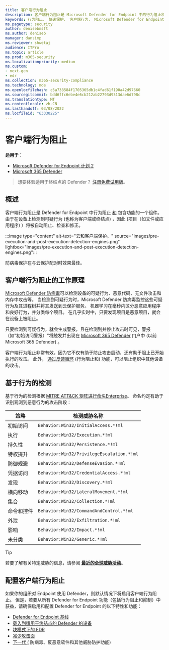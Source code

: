 ```yaml
---
title: 客户端行为阻止
description: 客户端行为阻止是 Microsoft Defender for Endpoint 中的行为阻止和包含功能的一部分
keywords: 行为阻止， 快速保护， 客户端行为， Microsoft Defender for Endpoint
ms.pagetype: security
author: denisebmsft
ms.author: deniseb
manager: dansimp
ms.reviewer: shwetaj
audience: ITPro
ms.topic: article
ms.prod: m365-security
ms.localizationpriority: medium
ms.custom:
- next-gen
- edr
ms.collection: m365-security-compliance
ms.technology: mde
ms.openlocfilehash: c5a738584f1705365db1c4fad61f190a42d97660
ms.sourcegitcommit: bdd6ffc6ebe4e6cb212ab22793d9513dae6d798c
ms.translationtype: MT
ms.contentlocale: zh-CN
ms.lasthandoff: 03/08/2022
ms.locfileid: "63330225"
---
```

# <a name="client-behavioral-blocking"></a>客户端行为阻止

**适用于：**
- [Microsoft Defender for Endpoint 计划 2](https://go.microsoft.com/fwlink/p/?linkid=2154037)
- [Microsoft 365 Defender](https://go.microsoft.com/fwlink/?linkid=2118804)

> 想要体验适用于终结点的 Defender？ [注册免费试用版](https://signup.microsoft.com/create-account/signup?products=7f379fee-c4f9-4278-b0a1-e4c8c2fcdf7e&ru=https://aka.ms/MDEp2OpenTrial?ocid=docs-wdatp-assignaccess-abovefoldlink)。

## <a name="overview"></a>概述

客户端行为阻止是 Defender for Endpoint 中行为阻止 [和](behavioral-blocking-containment.md) 包含功能的一个组件。 由于在设备上检测到可疑行为 (也称为客户端或终结点) ，因此 (项目（如文件或应用程序) ）将被自动阻止、检查和修正。

:::image type="content" alt-text="云和客户端保护。" source="images/pre-execution-and-post-execution-detection-engines.png" lightbox="images/pre-execution-and-post-execution-detection-engines.png":::

防病毒保护在与云保护配对时效果最佳。

## <a name="how-client-behavioral-blocking-works"></a>客户端行为阻止的工作原理

[Microsoft Defender 防病毒](microsoft-defender-antivirus-in-windows-10.md)可以检测设备的可疑行为、恶意代码、无文件攻击和内存中攻击等。 当检测到可疑行为时，Microsoft Defender 防病毒监控这些可疑行为及其进程树并将其发送到云保护服务。 机器学习在毫秒内区分恶意应用程序和良好行为，并分类每个项目。 在几乎实时中，只要发现项目是恶意项目，就会在设备上被阻止。

只要检测到可疑行为，就会生成警报[](alerts-queue.md)，且在检测到并停止攻击时可见，警报（如"初始访问警报）"将触发并出现在 [Microsoft 365 Defender](/microsoft-365/security/defender/microsoft-365-defender) 门户中 (以前Microsoft 365 Defender) 。

客户端行为阻止非常有效，因为它不仅有助于防止攻击启动，还有助于阻止已开始执行的攻击。 此外， [通过反馈循环](feedback-loop-blocking.md) (行为阻止和) 功能，可以阻止组织中其他设备的攻击。

## <a name="behavior-based-detections"></a>基于行为的检测

基于行为的检测根据 [MITRE ATT&CK 矩阵进行命名Enterprise](https://attack.mitre.org/matrices/enterprise)。 命名约定有助于识别观测到恶意行为的攻击阶段：

|策略|检测威胁名称|
|---|---|
|初始访问|`Behavior:Win32/InitialAccess.*!ml`|
|执行|`Behavior:Win32/Execution.*!ml`|
|持久性|`Behavior:Win32/Persistence.*!ml`|
|特权提升|`Behavior:Win32/PrivilegeEscalation.*!ml`|
|防御规避|`Behavior:Win32/DefenseEvasion.*!ml`|
|凭据访问|`Behavior:Win32/CredentialAccess.*!ml`|
|发现|`Behavior:Win32/Discovery.*!ml`|
|横向移动|`Behavior:Win32/LateralMovement.*!ml`|
|集合|`Behavior:Win32/Collection.*!ml`|
|命令和控件|`Behavior:Win32/CommandAndControl.*!ml`|
|外泄|`Behavior:Win32/Exfiltration.*!ml`|
|影响|`Behavior:Win32/Impact.*!ml`|
|未分类|`Behavior:Win32/Generic.*!ml`|

> [!TIP]
> 若要了解有关特定威胁的信息，请参阅 **[最近的全球威胁活动](https://www.microsoft.com/wdsi/threats)**。

## <a name="configuring-client-behavioral-blocking"></a>配置客户端行为阻止

如果你的组织对 Endpoint 使用 Defender，则默认情况下将启用客户端行为阻止。 但是，若要从所有 Defender for Endpoint 功能（包括行为阻止[](behavioral-blocking-containment.md)和抑制）中获益，请确保启用和配置 Defender for Endpoint 的以下特性和功能：

- [Defender for Endpoint 基线](configure-machines-security-baseline.md)
- [载入到适用于终结点的 Defender 的设备](onboard-configure.md)
- [块模式下的 EDR](edr-in-block-mode.md)
- [减少攻击面](attack-surface-reduction.md)
- [下一代 (](configure-microsoft-defender-antivirus-features.md) 防病毒、反恶意软件和其他威胁防护功能) 
